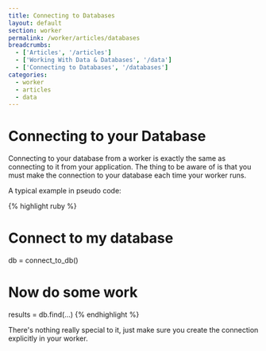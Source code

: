 ```yaml
---
title: Connecting to Databases
layout: default
section: worker
permalink: /worker/articles/databases
breadcrumbs:
  - ['Articles', '/articles']
  - ['Working With Data & Databases', '/data']
  - ['Connecting to Databases', '/databases']
categories:
  - worker
  - articles
  - data
---
```


# Connecting to your Database

Connecting to your database from a worker is exactly the same as connecting to it from your application. The thing to
be aware of is that you must make the connection to your database each time your worker runs.

A typical example in pseudo code:

{% highlight ruby %}
# Connect to my database
db = connect_to_db()
# Now do some work
results = db.find(...)
{% endhighlight %}

There's nothing really special to it, just make sure you create the connection explicitly in your worker.
